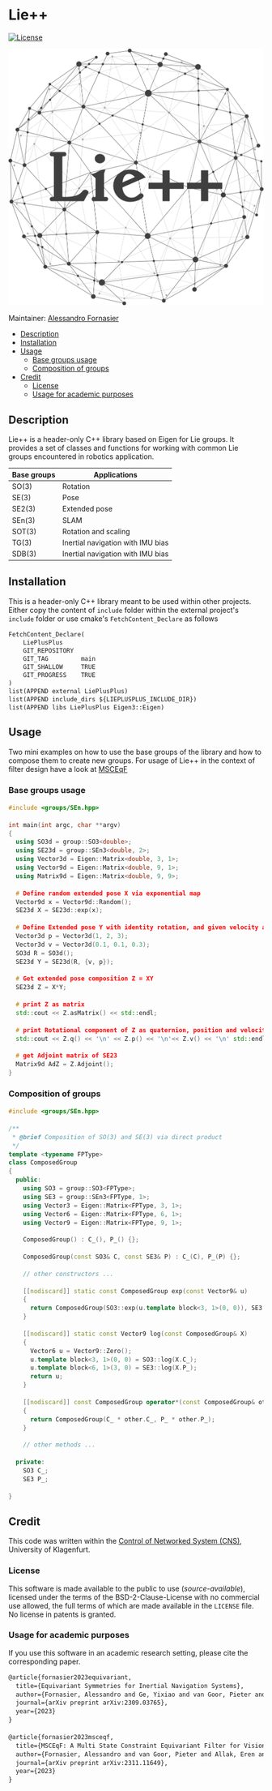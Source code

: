 # Lie++

[![License](https://img.shields.io/badge/License-AAUCNS-336B81.svg)](./LICENSE)

![Lie-plusplus logo](./resources/lie-plusplus-logo.png)

Maintainer: [Alessandro Fornasier](mailto:alessandro.fornasier@aau.at)

- [Description](#description)
- [Installation](#installation)
- [Usage](#usage)
  * [Base groups usage](#base-groups-usage)
  * [Composition of groups](#composition-of-groups)
- [Credit](#credit)
  * [License](#license)
  * [Usage for academic purposes](#usage-for-academic-purposes)

## Description

Lie++ is a header-only C++ library based on Eigen for Lie groups. It provides a set of classes and functions for working with common Lie groups encountered in robotics application.

| Base groups  | Applications                      |
| ------------ | ----------------------------------|
| SO(3)        | Rotation                          |
| SE(3)        | Pose                              |
| SE2(3)       | Extended pose                     |
| SEn(3)       | SLAM                              |
| SOT(3)       | Rotation and scaling              |
| TG(3)        | Inertial navigation with IMU bias |
| SDB(3)       | Inertial navigation with IMU bias |

## Installation

This is a header-only C++ library meant to be used within other projects. Either copy the content of `include` folder within the external project's `include` folder or use cmake's `FetchContent_Declare` as follows
```
FetchContent_Declare(
    LiePlusPlus
    GIT_REPOSITORY  
    GIT_TAG         main
    GIT_SHALLOW     TRUE
    GIT_PROGRESS    TRUE
)
list(APPEND external LiePlusPlus) 
list(APPEND include_dirs ${LIEPLUSPLUS_INCLUDE_DIR})
list(APPEND libs LiePlusPlus Eigen3::Eigen)
```
## Usage

Two mini examples on how to use the base groups of the library and how to compose them to create new groups. For usage of Lie++ in the context of filter design have a look at [MSCEqF](https://github.com/aau-cns/MSCEqF)

### Base groups usage

```cpp
#include <groups/SEn.hpp>

int main(int argc, char **argv)
{
  using SO3d = group::SO3<double>;
  using SE23d = group::SEn3<double, 2>;
  using Vector3d = Eigen::Matrix<double, 3, 1>;
  using Vector9d = Eigen::Matrix<double, 9, 1>;
  using Matrix9d = Eigen::Matrix<double, 9, 9>;
  
  # Define random extended pose X via exponential map
  Vector9d x = Vector9d::Random();
  SE23d X = SE23d::exp(x);
  
  # Define Extended pose Y with identity rotation, and given velocity and position
  Vector3d p = Vector3d(1, 2, 3);
  Vector3d v = Vector3d(0.1, 0.1, 0.3);
  SO3d R = SO3d();
  SE23d Y = SE23d(R, {v, p});
  
  # Get extended pose composition Z = XY
  SE23d Z = X*Y;
  
  # print Z as matrix
  std::cout << Z.asMatrix() << std::endl;
  
  # print Rotational component of Z as quaternion, position and velocity
  std::cout << Z.q() << '\n' << Z.p() << '\n'<< Z.v() << '\n' std::endl;
  
  # get Adjoint matrix of SE23
  Matrix9d AdZ = Z.Adjoint();
}
```

### Composition of groups

```cpp
#include <groups/SEn.hpp>

/**
 * @brief Composition of SO(3) and SE(3) via direct product
 */
template <typename FPType>
class ComposedGroup
{
  public:
    using SO3 = group::SO3<FPType>;
    using SE3 = group::SEn3<FPType, 1>;
    using Vector3 = Eigen::Matrix<FPType, 3, 1>;
    using Vector6 = Eigen::Matrix<FPType, 6, 1>;
    using Vector9 = Eigen::Matrix<FPType, 9, 1>;
  
    ComposedGroup() : C_(), P_() {};
    
    ComposedGroup(const SO3& C, const SE3& P) : C_(C), P_(P) {};
    
    // other constructors ...
    
    [[nodiscard]] static const ComposedGroup exp(const Vector9& u)
    {
      return ComposedGroup(SO3::exp(u.template block<3, 1>(0, 0)), SE3::exp(u.template block<6, 1>(3, 0)));
    }

    [[nodiscard]] static const Vector9 log(const ComposedGroup& X)
    {
      Vector6 u = Vector9::Zero();
      u.template block<3, 1>(0, 0) = SO3::log(X.C_);
      u.template block<6, 1>(3, 0) = SE3::log(X.P_);
      return u;
    }
    
    [[nodiscard]] const ComposedGroup operator*(const ComposedGroup& other) const
    {
      return ComposedGroup(C_ * other.C_, P_ * other.P_);
    }
    
    // other methods ...
    
  private:
    SO3 C_;
    SE3 P_;
    
}
```

## Credit
This code was written within the [Control of Networked System (CNS)](https://www.aau.at/en/smart-systems-technologies/control-of-networked-systems/), University of Klagenfurt.

### License
This software is made available to the public to use (_source-available_), licensed under the terms of the BSD-2-Clause-License with no commercial use allowed, the full terms of which are made available in the `LICENSE` file. No license in patents is granted.

### Usage for academic purposes
If you use this software in an academic research setting, please cite the corresponding paper.

```latex
@article{fornasier2023equivariant,
  title={Equivariant Symmetries for Inertial Navigation Systems},
  author={Fornasier, Alessandro and Ge, Yixiao and van Goor, Pieter and Mahony, Robert and Weiss, Stephan},
  journal={arXiv preprint arXiv:2309.03765},
  year={2023}
}

@article{fornasier2023msceqf,
  title={MSCEqF: A Multi State Constraint Equivariant Filter for Vision-aided Inertial Navigation},
  author={Fornasier, Alessandro and van Goor, Pieter and Allak, Eren and Mahony, Robert and Weiss, Stephan},
  journal={arXiv preprint arXiv:2311.11649},
  year={2023}
}
```

